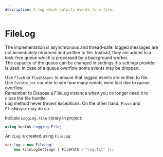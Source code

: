 ```yaml
---
description: A log which outputs events to a file.
---
```


# FileLog

The implementation is asynchronous and thread-safe: logged messages are not immediately rendered and written to file. Instead, they are added to a lock-free queue which is processed by a background worker.  
The capacity of the queue can be changed in settings if a settings provider is used. In case of a queue overflow some events may be dropped.

Use `Flush` or `FlushAsync` to ensure that logged events are written to file.  
Use `EventsLost` counter to see how many events were lost due to queue overflow.  
Remember to Dispose a FileLog instance when you no longer need it to close the file handle.  
Log method never throws exceptions. On the other hand, `Flush` and `FlushAsync` may do so.

Include `Logging.File` library in project:

```csharp
using Vostok.Logging.File;
```

 An `ILog` is created using `FileLog`:

```csharp
var log = new FileLog(
    new FileLogSettings { FilePath = "log.txt" });
```



